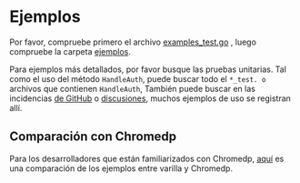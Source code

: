 # Ejemplos

Por favor, compruebe primero el archivo [examples_test.go](https://github.com/go-rod/rod/tree/master/examples_test.go) , luego compruebe la carpeta [ejemplos](https://github.com/go-rod/rod/tree/master/lib/examples).

Para ejemplos más detallados, por favor busque las pruebas unitarias. Tal como el uso del método `HandleAuth`, puede buscar todo el `*_test. o` archivos que contienen `HandleAuth`, También puede buscar en las incidencias [de GitHub](https://github.com/go-rod/rod/issues) o [discusiones](https://github.com/go-rod/rod/discussions), muchos ejemplos de uso se registran allí.

## Comparación con Chromedp

Para los desarrolladores que están familiarizados con Chromedp, [aquí](https://github.com/go-rod/rod/tree/master/lib/examples/compare-chromedp) es una comparación de los ejemplos entre varilla y Chromedp.
